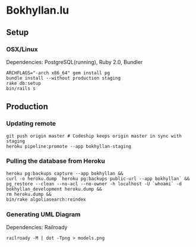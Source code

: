 # Bokhyllan.lu

## Setup

### OSX/Linux

Dependencies: PostgreSQL(running), Ruby 2.0, Bundler

    ARCHFLAGS="-arch x86_64" gem install pg
    bundle install --without production staging
    rake db:setup
    bin/rails s

## Production

### Updating remote

    git push origin master # Codeship keeps origin master in sync with staging
    heroku pipeline:promote --app bokhyllan-staging

### Pulling the database from Heroku

    heroku pg:backups capture --app bokhyllan &&
    curl -o heroku.dump `heroku pg:backups public-url --app bokhyllan` &&
    pg_restore --clean --no-acl --no-owner -h localhost -U `whoami` -d bokhyllan_development heroku.dump &&
    rm heroku.dump &&
    bin/rake algoliasearch:reindex

### Generating UML Diagram

Dependencies: Railroady

    railroady -M | dot -Tpng > models.png
